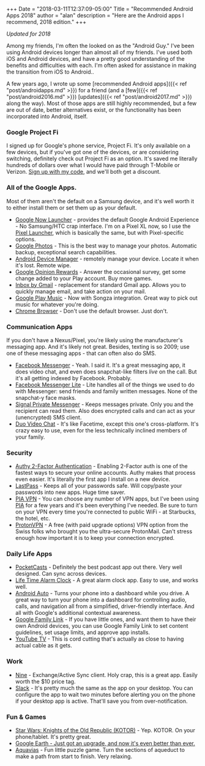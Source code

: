 +++
Date = "2018-03-11T12:37:09-05:00"
Title = "Recommended Android Apps 2018"
author = "alan"
description = "Here are the Android apps I recommend, 2018 edition."
+++

_Updated for 2018_

Among my friends, I'm often the looked on as the "Android Guy." I've been using Android devices longer than almost all of my friends. I've used both iOS and Android devices, and have a pretty good understanding of the benefits and difficulties with each. I'm often asked for assistance in making the transition from iOS to Android..

A few years ago, I wrote up some [recommended Android apps]({{< ref "post/androidapps.md" >}}) for a friend (and a [few]({{< ref "post/android2016.md" >}}) [updates]({{< ref "post/android2017.md" >}}) along the way). Most of those apps are still highly recommended, but a few are out of date, better alternatives exist, or the functionality has been incorporated into Android, itself.

### Google Project Fi

I signed up for Google's phone service, Project Fi. It's only available on a few devices, but if you've got one of the devices, or are considering switching, definitely check out Project Fi as an option. It's saved me literally hundreds of dollars over what I would have paid through T-Mobile or Verizon. [Sign up with my code](https://g.co/fi/r/9CW5HK), and we'll both get a discount.

### All of the Google Apps.
Most of them aren't the default on a Samsung device, and it's well worth it to either install them or set them up as your default.

* [Google Now Launcher][1] - provides the default Google Android Experience - No Samsung/HTC crap interface. I'm on a Pixel XL now, so I use the [Pixel Launcher](https://play.google.com/store/apps/details?id=com.google.android.apps.nexuslauncher), which is basically the same, but with Pixel-specific options.
* [Google Photos](https://play.google.com/store/apps/details?id=com.google.android.apps.photos) - This is the best way to manage your photos. Automatic backup, exceptional search capabilities.
* [Android Device Manager][2] - remotely manage your device. Locate it when it's lost. Remote wipe.
* [Google Opinion Rewards][3] - Answer the occasional survey, get some change added to your Play account. Buy more games.
* [Inbox by Gmail][4] - replacement for standard Gmail app. Allows you to quickly manage email, and take action on your mail.
* [Google Play Music][5] - Now with Songza integration. Great way to pick out music for whatever you're doing.
* [Chrome Browser][6] - Don't use the default browser. Just don't.

### Communication Apps
If you don't have a Nexus/Pixel, you're likely using the manufacturer's messaging app. And it's likely not great. Besides, texting is so 2009; use one of these messaging apps - that can often also do SMS.

* [Facebook Messenger](https://play.google.com/store/apps/details?id=com.facebook.orca&hl=en) - Yeah. I said it. It's a great messaging app, it does video chat, and even does snapchat-like filters _live_ on the call. But it's all getting indexed by Facebook. Probably.
* [Facebook Messenger Lite](https://play.google.com/store/apps/details?id=com.facebook.mlite) - Lite handles all of the things we used to do with Messenger: send friends and family written messages. None of the snapchat-y face masks.
* [Signal Private Messenger](https://play.google.com/store/apps/details?id=org.thoughtcrime.securesms&hl=en) - Keeps messages private. Only you and the recipient can read them. Also does encrypted calls and can act as your (unencrypted) SMS client.
* [Duo Video Chat](https://play.google.com/store/apps/details?id=com.google.android.apps.tachyon&hl=en) - It's like Facetime, except this one's cross-platform. It's crazy easy to use, even for the less technically inclined members of your family.


### Security

* [Authy 2-Factor Authentication][8] - Enabling 2-Factor auth is one of the fastest ways to secure your online accounts. Authy makes that process even easier. It's literally the first app I install on a new device.
* [LastPass][13] - Keeps all of your passwords safe. Will copy/paste your passwords into new apps. Huge time saver.
* [PIA VPN](https://play.google.com/store/apps/details?id=com.privateinternetaccess.android&hl=en) - You can choose any number of VPN apps, but I've been using [PIA](https://www.privateinternetaccess.com/) for a few years and it's been everything I've needed. Be sure to turn on your VPN every time you're connected to public WiFi - at Starbucks, the hotel, etc.
* [ProtonVPN](https://play.google.com/store/apps/details?id=com.protonvpn.android) - A free (with paid upgrade options) VPN option from the Swiss folks who brought you the ultra-secure ProtonMail. Can't stress enough how important it is to keep your connection encrypted.


### Daily Life Apps

* [PocketCasts](https://play.google.com/store/apps/details?id=au.com.shiftyjelly.pocketcasts) - Definitely the best podcast app out there. Very well designed. Can sync across devices.
* [Life Time Alarm Clock][12] - A great alarm clock app. Easy to use, and works well.
* [Android Auto][7] - Turns your phone into a dashboard while you drive. A great way to turn your phone into a dashboard for controlling audio, calls, and navigation all from a simplified, driver-friendly interface. And all with Google's additional contextual awareness.
* [Google Family Link](https://play.google.com/store/apps/details?id=com.google.android.apps.kids.familylink&hl=en) - If you have little ones, and want them to have their own Android devices, you can use Google Family Link to set content guidelines, set usage limits, and approve app installs.
* [YouTube TV](https://play.google.com/store/apps/details?id=com.google.android.apps.youtube.unplugged&hl=en) - This is cord cutting that's actually as close to having actual cable as it gets.

### Work

* [Nine][15] - Exchange/Active Sync client. Holy crap, this is a great app. Easily worth the $10 price tag.
* [Slack](https://play.google.com/store/apps/details?id=com.Slack&hl=en) - It's pretty much the same as the app on your desktop. You can configure the app to wait two minutes before alerting you on the phone if your desktop app is active. That'll save you from over-notification.

### Fun & Games

* [Star Wars: Knights of the Old Republic (KOTOR)](https://play.google.com/store/apps/details?id=com.aspyr.swkotor&hl=en) - Yep. KOTOR. On your phone/tablet. It's pretty great.
* [Google Earth - Just got an upgrade, and now it's even better than ever.](https://play.google.com/store/apps/details?id=com.google.earth&hl=en)
* [Aquavias](https://play.google.com/store/apps/details?id=ua.krou.aqueducts) - Fun little puzzle game. Turn the sections of aqueduct to make a path from start to finish. Very relaxing.



[1]: https://play.google.com/store/apps/details?id=com.google.android.launcher
[2]: https://play.google.com/store/apps/details?id=com.google.android.apps.adm
[3]: https://play.google.com/store/apps/details?id=com.google.android.apps.paidtasks
[4]: https://play.google.com/store/apps/details?id=com.google.android.apps.inbox
[5]: https://play.google.com/store/apps/details?id=com.google.android.music
[6]: https://play.google.com/store/apps/details?id=com.android.chrome
[7]: https://play.google.com/store/apps/details?id=com.google.android.projection.gearhead&hl=en
[8]: https://play.google.com/store/apps/details?id=com.authy.authy
[12]: https://play.google.com/store/apps/details?id=com.mcc.alarmclocklifetime
[13]: https://play.google.com/store/apps/details?id=com.lastpass.lpandroid
[14]: https://play.google.com/store/apps/details?id=com.mappedin.shuriken
[15]: https://play.google.com/store/apps/details?id=com.ninefolders.hd3
[16]: https://play.google.com/store/apps/details?id=com.rsa.securidapp
